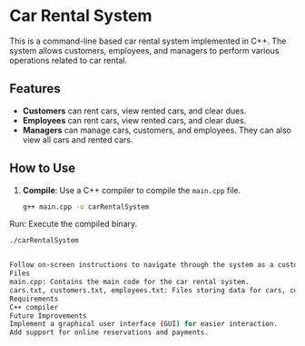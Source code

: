 # Car Rental System

This is a command-line based car rental system implemented in C++. The system allows customers, employees, and managers to perform various operations related to car rental.

## Features

- **Customers** can rent cars, view rented cars, and clear dues.
- **Employees** can rent cars, view rented cars, and clear dues.
- **Managers** can manage cars, customers, and employees. They can also view all cars and rented cars.

## How to Use

1. **Compile**: Use a C++ compiler to compile the `main.cpp` file.
   ```bash
   g++ main.cpp -o carRentalSystem
Run: Execute the compiled binary.
   ```bash
   ./carRentalSystem


Follow on-screen instructions to navigate through the system as a customer, employee, or manager.
Files
main.cpp: Contains the main code for the car rental system.
cars.txt, customers.txt, employees.txt: Files storing data for cars, customers, and employees, respectively.
Requirements
C++ compiler
Future Improvements
Implement a graphical user interface (GUI) for easier interaction.
Add support for online reservations and payments.
